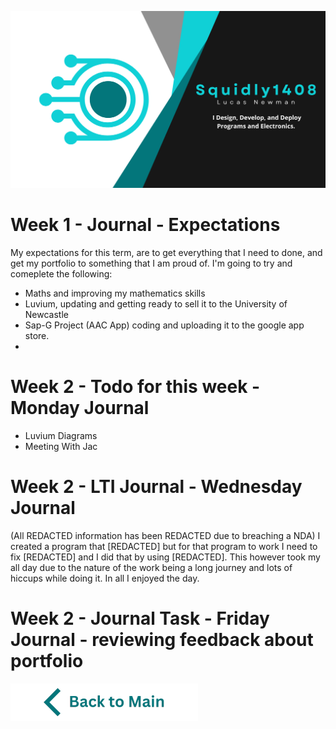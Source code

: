 ![Header](https://raw.githubusercontent.com/Squidly1408/Journals-Term-1-2024/main/title.png
)

# Week 1 - Journal - Expectations
My expectations for this term, are to get everything that I need to done, and get my portfolio to something that I am proud of.
I'm going to try and comeplete the following:
 - Maths and improving my mathematics skills
 - Luvium, updating and getting ready to sell it to the University of Newcastle
 - Sap-G Project (AAC App) coding and uploading it to the google app store.
 - 

# Week 2 - Todo for this week - Monday Journal
- Luvium Diagrams
- Meeting With Jac

# Week 2 - LTI Journal - Wednesday Journal

(All REDACTED information has been REDACTED due to breaching a NDA)
I created a program that [REDACTED] but for that program to work I need to fix [REDACTED] and I did that by using [REDACTED]. This however took my all day due to the nature of the work being a long journey and lots of hiccups while doing it.
In all I enjoyed the day. 

# Week 2 - Journal Task - Friday Journal - reviewing feedback about portfolio



[![back to main](https://raw.githubusercontent.com/Squidly1408/Journals-Term-2-2024/main/Back%20to%20Main.png)](https://github.com/Squidly1408/Journals-Term-2-2024/blob/main/Readme.md)